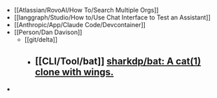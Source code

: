 - [[Atlassian/RovoAI/How To/Search Multiple Orgs]]
- [[langgraph/Studio/How to/Use Chat Interface to Test an Assistant]]
- [[Anthropic/App/Claude Code/Devcontainer]]
- [[Person/Dan Davison]]
	- [[git/delta]]
		- [[CLI/Tool/bat]] [sharkdp/bat: A cat(1) clone with wings.](https://github.com/sharkdp/bat#readme)
			-
-